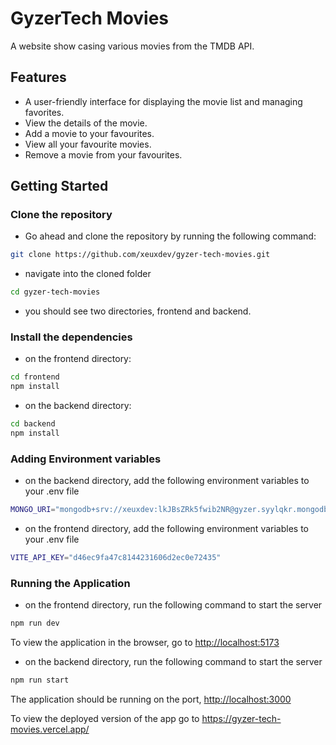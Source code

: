 # GyzerTech Movies

A website show casing various movies from the TMDB API.

## Features

- A user-friendly interface for displaying the movie list and managing favorites.
- View the details of the movie.
- Add a movie to your favourites.
- View all your favourite movies.
- Remove a movie from your favourites.

## Getting Started

### Clone the repository

- Go ahead and clone the repository by running the following command:

```bash
git clone https://github.com/xeuxdev/gyzer-tech-movies.git
```

- navigate into the cloned folder

```bash
cd gyzer-tech-movies
```

- you should see two directories, frontend and backend.

### Install the dependencies

- on the frontend directory:

```bash
cd frontend
npm install
```

- on the backend directory:

```bash
cd backend
npm install
```

### Adding Environment variables

- on the backend directory, add the following environment variables to your .env file

```bash
MONGO_URI="mongodb+srv://xeuxdev:lkJBsZRk5fwib2NR@gyzer.syylqkr.mongodb.net/movie?retryWrites=true&w=majority"
```

- on the frontend directory, add the following environment variables to your .env file

```bash
VITE_API_KEY="d46ec9fa47c8144231606d2ec0e72435"
```

### Running the Application

- on the frontend directory, run the following command to start the server

```bash
npm run dev
```

To view the application in the browser, go to <http://localhost:5173>

- on the backend directory, run the following command to start the server

```bash
npm run start
```

The application should be running on the port, <http://localhost:3000>

To view the deployed version of the app go to <https://gyzer-tech-movies.vercel.app/>
